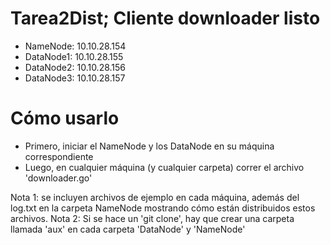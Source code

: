 # Tarea2Dist; Cliente downloader listo

- NameNode: 10.10.28.154
- DataNode1: 10.10.28.155
- DataNode2: 10.10.28.156
- DataNode3: 10.10.28.157

# Cómo usarlo

- Primero, iniciar el NameNode y los DataNode en su máquina correspondiente
- Luego, en cualquier máquina (y cualquier carpeta) correr el archivo 'downloader.go' 

Nota 1: se incluyen archivos de ejemplo en cada máquina, además del log.txt en la carpeta NameNode mostrando cómo están distribuidos estos archivos.
Nota 2: Si se hace un 'git clone', hay que crear una carpeta llamada 'aux' en cada carpeta 'DataNode' y 'NameNode'
